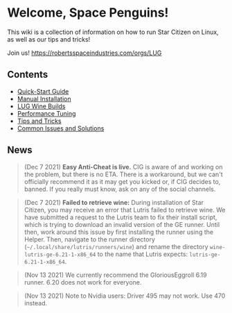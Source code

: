 # Welcome, Space Penguins!

This wiki is a collection of information on how to run Star Citizen on Linux, as well as our tips and tricks!

Join us! https://robertsspaceindustries.com/orgs/LUG

## Contents
* [Quick-Start Guide](https://github.com/starcitizen-lug/information-howtos/wiki/Quick-Start-Guide)
* [Manual Installation](https://github.com/starcitizen-lug/information-howtos/wiki/Manual-Installation)
* [LUG Wine Builds](https://github.com/starcitizen-lug/information-howtos/wiki/Wine-Builds-for-Star-Citizen)
* [Performance Tuning](https://github.com/starcitizen-lug/information-howtos/wiki/Performance-Tuning)
* [Tips and Tricks](https://github.com/starcitizen-lug/information-howtos/wiki/Tips-and-Tricks)
* [Common Issues and Solutions](https://github.com/starcitizen-lug/information-howtos/wiki/Common-Issues-and-Solutions)

## News

> (Dec 7 2021) **Easy Anti-Cheat is live.** CIG is aware of and working on the problem, but there is no ETA. There is a workaround, but we can't officially recommend it as it may get you kicked or, if CIG decides to, banned. If you really must know, ask on any of the social channels.

> (Dec 7 2021) **Failed to retrieve wine:** During installation of Star Citizen, you may receive an error that Lutris failed to retrieve wine.  We have submitted a request to the Lutris team to fix their install script, which is trying to download an invalid version of the GE runner.  Until then, work around this issue by first installing the runner using the Helper. Then, navigate to the runner directory (`~/.local/share/lutris/runners/wine`) and rename the directory `wine-lutris-ge-6.21-1-x86_64` to the name that Lutris expects: `lutris-ge-6.21-1-x86_64`.

> (Nov 13 2021) We currently recommend the GloriousEggroll 6.19 runner. 6.20 does not work for everyone.

> (Nov 13 2021) Note to Nvidia users: Driver 495 may not work. Use 470 instead.